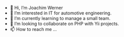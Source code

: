 - 👋 Hi, I’m Joachim Werner
- 👀 I’m interested in IT for automotive engineering.
- 🌱 I’m currently learning to manage a small team.
- 💞️ I’m looking to collaborate on PHP with Yii projects.
- 📫 How to reach me ...

<!---
juppwerner/juppwerner is a ✨ special ✨ repository because its `README.md` (this file) appears on your GitHub profile.
You can click the Preview link to take a look at your changes.
--->

